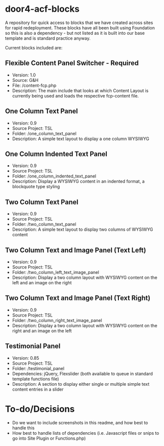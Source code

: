 door4-acf-blocks
================

A repository for quick access to blocks that we have created across sites for rapid redeployment. These blocks have all been built using Foundation so this is also a dependency - but not listed as it is built into our base template and is standard practice anyway.

Current blocks included are:

Flexible Content Panel Switcher - Required
------------------------------------------

*	Version: 1.0
*	Source: G&H
*	File: /content-fcp.php
*	Description: The main include that looks at which Content Layout is currently being used and loads the respective fcp-content file.

One Column Text Panel
---------------------

*	Version: 0.9
*	Source Project: TSL
*	Folder:	/one_column_text_panel
*	Description: A simple text layout to display a one column WYSIWYG

One Column Indented Text Panel
------------------------------

*	Version: 0.9
*	Source Project: TSL
*	Folder:	/one_column_indented_text_panel
*	Description: Display a WYSIWYG content in an indented format, a blockquote type styling

Two Column Text Panel
---------------------

*	Version: 0.9
*	Source Project: TSL
*	Folder:	/two_column_text_panel
*	Description: A simple text layout to display two columns of WYSIWYG content

Two Column Text and Image Panel (Text Left)
-------------------------------------------

*	Version: 0.9
*	Source Project: TSL
*	Folder:	/two_column_left_text_image_panel
*	Description: Display a two column layout with WYSIWYG content on the left and an image on the right

Two Column Text and Image Panel (Text Right)
--------------------------------------------

*	Version: 0.9
*	Source Project: TSL
*	Folder:	/two_column_right_text_image_panel
*	Description: Display a two column layout with WYSIWYG content on the right and an image on the left

Testimonial Panel
-----------------

*	Version: 0.85
*	Source Project: TSL
*	Folder:	/testimonial_panel
*	Dependencies: jQuery, Flexslider (both available to queue in standard template functions file)
*	Description: A section to display either single or multiple simple text content entries in a slider



To-do/Decisions
===============

*	Do we want to include screenshots in this readme, and how best to handle this
*	How best to handle lists of dependencies (i.e. Javascript files or snips to go into Site Plugin or Functions.php)